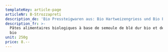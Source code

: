 ```yaml
---
templateKey: article-page
articleNr: B-Strozzapreti
description_de: 'Bio Pressteigwaren aus: Bio Hartweizengriess und Bio Eiern'
description_fr: >-
  Pâtes alimentaires biologiques à base de semoule de blé dur bio et des œufs
  bio
unit: 250g
price: 8.--
---
```


